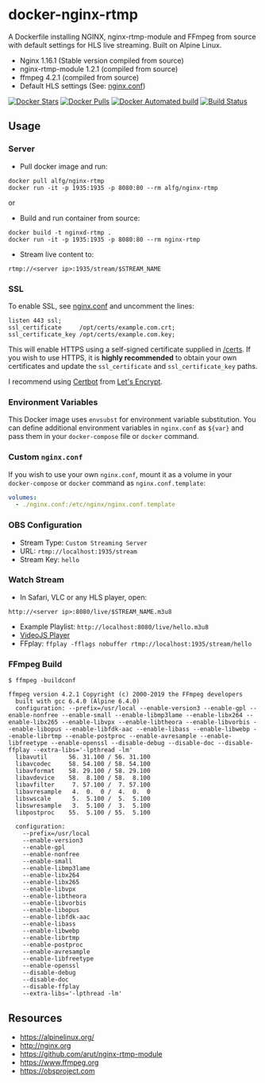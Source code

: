 # docker-nginx-rtmp
A Dockerfile installing NGINX, nginx-rtmp-module and FFmpeg from source with
default settings for HLS live streaming. Built on Alpine Linux.

* Nginx 1.16.1 (Stable version compiled from source)
* nginx-rtmp-module 1.2.1 (compiled from source)
* ffmpeg 4.2.1 (compiled from source)
* Default HLS settings (See: [nginx.conf](nginx.conf))

[![Docker Stars](https://img.shields.io/docker/stars/alfg/nginx-rtmp.svg)](https://hub.docker.com/r/alfg/nginx-rtmp/)
[![Docker Pulls](https://img.shields.io/docker/pulls/alfg/nginx-rtmp.svg)](https://hub.docker.com/r/alfg/nginx-rtmp/)
[![Docker Automated build](https://img.shields.io/docker/automated/alfg/nginx-rtmp.svg)](https://hub.docker.com/r/alfg/nginx-rtmp/builds/)
[![Build Status](https://travis-ci.org/alfg/docker-nginx-rtmp.svg?branch=master)](https://travis-ci.org/alfg/docker-nginx-rtmp)

## Usage

### Server
* Pull docker image and run:
```
docker pull alfg/nginx-rtmp
docker run -it -p 1935:1935 -p 8080:80 --rm alfg/nginx-rtmp
```
or 

* Build and run container from source:
```
docker build -t nginxd-rtmp .
docker run -it -p 1935:1935 -p 8080:80 --rm nginx-rtmp
```

* Stream live content to:
```
rtmp://<server ip>:1935/stream/$STREAM_NAME
```

### SSL 
To enable SSL, see [nginx.conf](nginx.conf) and uncomment the lines:
```
listen 443 ssl;
ssl_certificate     /opt/certs/example.com.crt;
ssl_certificate_key /opt/certs/example.com.key;
```

This will enable HTTPS using a self-signed certificate supplied in [/certs](/certs). If you wish to use HTTPS, it is **highly recommended** to obtain your own certificates and update the `ssl_certificate` and `ssl_certificate_key` paths.

I recommend using [Certbot](https://certbot.eff.org/docs/install.html) from [Let's Encrypt](https://letsencrypt.org).

### Environment Variables
This Docker image uses `envsubst` for environment variable substitution. You can define additional environment variables in `nginx.conf` as `${var}` and pass them in your `docker-compose` file or `docker` command.


### Custom `nginx.conf`
If you wish to use your own `nginx.conf`, mount it as a volume in your `docker-compose` or `docker` command as `nginx.conf.template`:
```yaml
volumes:
  - ./nginx.conf:/etc/nginx/nginx.conf.template
```

### OBS Configuration
* Stream Type: `Custom Streaming Server`
* URL: `rtmp://localhost:1935/stream`
* Stream Key: `hello`

### Watch Stream
* In Safari, VLC or any HLS player, open:
```
http://<server ip>:8080/live/$STREAM_NAME.m3u8
```
* Example Playlist: `http://localhost:8080/live/hello.m3u8`
* [VideoJS Player](https://video-dev.github.io/hls.js/stable/demo/?src=http%3A%2F%2Flocalhost%3A8080%2Flive%2Fhello.m3u8)
* FFplay: `ffplay -fflags nobuffer rtmp://localhost:1935/stream/hello`

### FFmpeg Build
```
$ ffmpeg -buildconf

ffmpeg version 4.2.1 Copyright (c) 2000-2019 the FFmpeg developers
  built with gcc 6.4.0 (Alpine 6.4.0)
  configuration: --prefix=/usr/local --enable-version3 --enable-gpl --enable-nonfree --enable-small --enable-libmp3lame --enable-libx264 --enable-libx265 --enable-libvpx --enable-libtheora --enable-libvorbis --enable-libopus --enable-libfdk-aac --enable-libass --enable-libwebp --enable-librtmp --enable-postproc --enable-avresample --enable-libfreetype --enable-openssl --disable-debug --disable-doc --disable-ffplay --extra-libs='-lpthread -lm'
  libavutil      56. 31.100 / 56. 31.100
  libavcodec     58. 54.100 / 58. 54.100
  libavformat    58. 29.100 / 58. 29.100
  libavdevice    58.  8.100 / 58.  8.100
  libavfilter     7. 57.100 /  7. 57.100
  libavresample   4.  0.  0 /  4.  0.  0
  libswscale      5.  5.100 /  5.  5.100
  libswresample   3.  5.100 /  3.  5.100
  libpostproc    55.  5.100 / 55.  5.100

  configuration:
    --prefix=/usr/local
    --enable-version3
    --enable-gpl
    --enable-nonfree
    --enable-small
    --enable-libmp3lame
    --enable-libx264
    --enable-libx265
    --enable-libvpx
    --enable-libtheora
    --enable-libvorbis
    --enable-libopus
    --enable-libfdk-aac
    --enable-libass
    --enable-libwebp
    --enable-librtmp
    --enable-postproc
    --enable-avresample
    --enable-libfreetype
    --enable-openssl
    --disable-debug
    --disable-doc
    --disable-ffplay
    --extra-libs='-lpthread -lm'
```

## Resources
* https://alpinelinux.org/
* http://nginx.org
* https://github.com/arut/nginx-rtmp-module
* https://www.ffmpeg.org
* https://obsproject.com
